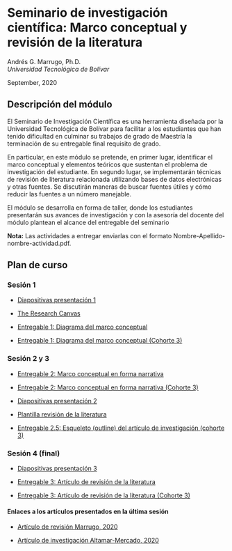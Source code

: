 # Seminario de investigación científica: Marco conceptual y revisión de la literatura 

Andrés G. Marrugo, Ph.D.          
*Universidad Tecnológica de Bolívar*

September, 2020

##  Descripción del módulo

El Seminario de Investigación Científica es una herramienta diseñada por la Universidad Tecnológica de Bolívar para facilitar a los estudiantes que han tenido dificultad en culminar su trabajos de grado de Maestría la terminación de su entregable final requisito de grado.

En particular, en este módulo se pretende, en primer lugar, identificar el marco conceptual y elementos teóricos que sustentan el problema de investigación  del estudiante. En segundo lugar, se implementarán técnicas de revisión de literatura relacionada utilizando bases de datos electrónicas y otras fuentes. Se discutirán maneras de buscar fuentes útiles y cómo reducir las fuentes a un número manejable.

El módulo se desarrolla en forma de taller, donde los estudiantes presentarán sus avances de investigación y con la asesoría del docente del módulo plantean el alcance del entregable del seminario

**Nota:** Las actividades a entregar enviarlas con el formato Nombre-Apellido-nombre-actividad.pdf.


## Plan de curso

### Sesión 1

- [Diapositivas presentación 1](https://www.dropbox.com/s/l6dg9h8z76foejh/Lec-01-the-conceptual-framework.pdf?dl=0)

- [The Research Canvas](https://www.drjohnlatham.com/wp-content/uploads/2019/10/Research_Canvas_2-3_191028.pdf)

- [Entregable 1: Diagrama del marco conceptual](https://www.dropbox.com/request/5ZKtEgrqGVMq5MsZw9G6)

- [Entregable 1: Diagrama del marco conceptual (Cohorte 3)](https://www.dropbox.com/request/JzvMCgzcmxpvGkl11Ddy)

### Sesión 2 y 3

- [Entregable 2: Marco conceptual en forma narrativa](https://www.dropbox.com/request/41CMpvEE5jj4P3fDbKCm)

- [Entregable 2: Marco conceptual en forma narrativa (Cohorte 3)](https://www.dropbox.com/request/Bb8a9HsI1G62dwkIbdRa)

- [Diapositivas presentación 2](https://www.dropbox.com/s/zi37dl8vpeacgd0/Lec-02-the-literature-review.pdf?dl=0)

- [Plantilla revisión de la literatura](https://www.dropbox.com/s/l63utv8k9mcca4t/Plantilla%20para%20la%20revisi%C3%B3n%20de%20la%20literatura.docx?dl=0)

- [Entregable 2.5: Esqueleto (outline) del artículo de investigación (cohorte 3)](https://www.dropbox.com/request/G158AOTmpwus5wUITik2)


### Sesión 4 (final)

- [Diapositivas presentación 3](https://www.dropbox.com/s/cjbsg6x0hcgblmv/Lec-03-summary.pdf?dl=0)

- [Entregable 3: Artículo de revisión de la literatura](https://www.dropbox.com/request/7HVL1b61xGGYncSTjAX9)

- [Entregable 3: Artículo de revisión de la literatura (Cohorte 3)](https://www.dropbox.com/request/Kp1zMMzpsz20MUknJwjR)

#### Enlaces a los artículos presentados en la última sesión

- [Artículo de revisión Marrugo, 2020](https://www.osapublishing.org/josaa/abstract.cfm?uri=josaa-37-9-B60)

- [Artículo de investigación Altamar-Mercado, 2020](https://arxiv.org/pdf/1901.08153)

